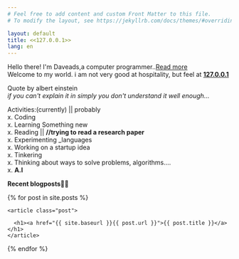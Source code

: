 ```yaml
---
# Feel free to add content and custom Front Matter to this file.
# To modify the layout, see https://jekyllrb.com/docs/themes/#overriding-theme-defaults

layout: default
title: <<127.0.0.1>>
lang: en
---
```



Hello there! I'm Daveads,a computer programmer..[Read more](/about.html)<br> Welcome to my world. i am not very good at hospitality, but feel at **[127.0.0.1](http://daveads.github.io/)**

>
Quote by albert einstein<br>
<cite>if you can't explain it in simply you don't understand it well enough...</cite>

Activities:(currently) || probably<br>
x. Coding<br>
x. Learning Something new <br>
x. Reading || **//trying to read a research paper**<br>
x. Experimenting _languages<br>
x. Working on a startup idea<br>
x. Tinkering<br>
x. Thinking about ways to solve problems, algorithms....<br>
x. **A.I**<br>


**Recent blogposts**👨‍💻️

<div class="posts">
  {% for post in site.posts %}
	
    <article class="post">

      <h1><a href="{{ site.baseurl }}{{ post.url }}">{{ post.title }}</a></h1>
    </article>
	
  {% endfor %}
</div>
